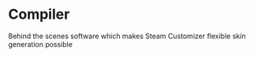 # Compiler

Behind the scenes software which makes Steam Customizer flexible skin generation possible
